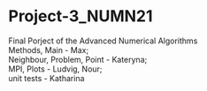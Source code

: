 # Project-3_NUMN21
Final Porject of the Advanced Numerical Algorithms     
Methods, Main - Max;     
Neighbour, Problem, Point - Kateryna;     
MPI, Plots - Ludvig, Nour;     
unit tests - Katharina
